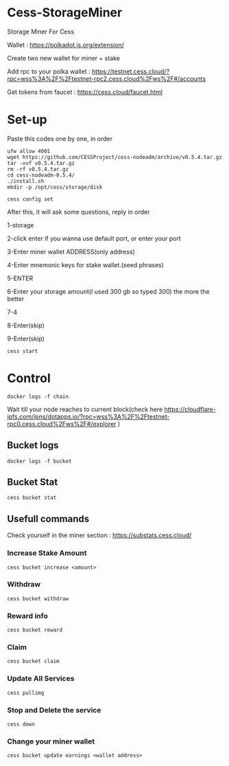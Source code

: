 # Cess-StorageMiner
Storage Miner For Cess

Wallet : https://polkadot.js.org/extension/

Create two new wallet for miner + stake

Add rpc to your polka wallet : https://testnet.cess.cloud/?rpc=wss%3A%2F%2Ftestnet-rpc2.cess.cloud%2Fws%2F#/accounts

Get tokens from faucet : https://cess.cloud/faucet.html

# Set-up

Paste this codes one by one, in order

````
ufw allow 4001
wget https://github.com/CESSProject/cess-nodeadm/archive/v0.5.4.tar.gz
tar -xvf v0.5.4.tar.gz
rm -rf v0.5.4.tar.gz
cd cess-nodeadm-0.5.4/
./install.sh
mkdir -p /opt/cess/storage/disk
````

````
cess config set
````

After this, it will ask some questions, reply in order

1-storage

2-click enter if you wanna use default port, or enter your port

3-Enter miner wallet ADDRESS(only address)

4-Enter mnemonic keys for stake wallet.(seed phrases)

5-ENTER

6-Enter your storage amount(I used 300 gb so typed 300) the more the better

7-4

8-Enter(skip)

9-Enter(skip)

````
cess start
````

# Control

````
docker logs -f chain
````

Wait till your node reaches to current block(check here  https://cloudflare-ipfs.com/ipns/dotapps.io/?rpc=wss%3A%2F%2Ftestnet-rpc0.cess.cloud%2Fws%2F#/explorer )


## Bucket logs

````
docker logs -f bucket
````

## Bucket Stat
````
cess bucket stat
````

## Usefull commands
Check yourself in the miner section : https://substats.cess.cloud/

### Increase Stake Amount
````
cess bucket increase <amount>
````


### Withdraw

````
cess bucket withdraw
````


### Reward info

````
cess bucket reward
````

### Claim

````
cess bucket claim
````

### Update All Services

````
cess pullimg
````

### Stop and Delete the service

````
cess down
````

### Change your miner wallet

````
cess bucket update earnings <wallet address>
````
